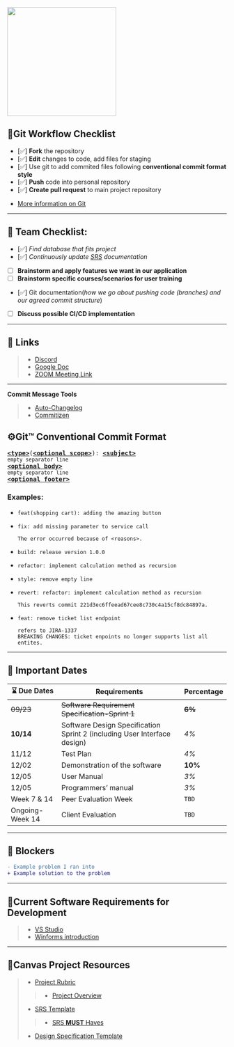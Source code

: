 <img src="https://octodex.github.com/images/stormtroopocat.jpg" width="250">

## 🤚Git Workflow Checklist
- [✅] **Fork** the repository
- [✅] **Edit** changes to code, add files for staging
- [✅] Use git to add commited files following **conventional commit format style**
- [✅] **Push** code into personal repository
- [✅] **Create pull request** to main project repository
+ [More information on Git](https://dont-be-afraid-to-commit.readthedocs.io/en/latest/git/commandlinegit.html) 
***

## 📑 Team Checklist:

- [✅] *Find database that fits project*
- [✅] *Continuously update [SRS](https://docs.google.com/document/d/1lbW62LPh84QcCzgn3-WpvVLJhuLZc-Fj-svnL28oMaM/edit) documentation*
- [ ] **Brainstorm and apply features we want in our application**
- [ ] **Brainstorm specific courses/scenarios for user training**
- [✅] Git documentation(*how we go about pushing code (branches) and our agreed commit structure*)
- [ ] **Discuss possible CI/CD implementation**
***

## 🔖 Links

>  + [Discord](https://discord.gg/NJmaeD)
>  + [Google Doc](https://docs.google.com/document/d/1lbW62LPh84QcCzgn3-WpvVLJhuLZc-Fj-svnL28oMaM/edit)
>  + [ZOOM Meeting Link](https://humboldtstate.zoom.us/j/7200172984)
***
 **Commit Message Tools**
>  - [Auto-Changelog](https://www.npmjs.com/package/auto-changelog)
>  - [Commitizen](https://www.npmjs.com/package/commitizen)

## ⚙️Git™ Conventional Commit Format

<pre>
<b><a href="#types">&lt;type&gt;</a></b></font>(<b><a href="#scopes">&lt;optional scope&gt;</a></b>): <b><a href="#subject">&lt;subject&gt;</a></b>
<sub>empty separator line</sub>
<b><a href="#body">&lt;optional body&gt;</a></b>
<sub>empty separator line</sub>
<b><a href="#footer">&lt;optional footer&gt;</a></b>
</pre>


### Examples:
* ```
  feat(shopping cart): adding the amazing button
  ```
* ```
  fix: add missing parameter to service call
  
  The error occurred because of <reasons>.
  ```
* ```
  build: release version 1.0.0
  ```
* ```
  refactor: implement calculation method as recursion
  ```
* ```
  style: remove empty line
  ```
* ```
  revert: refactor: implement calculation method as recursion
  
  This reverts commit 221d3ec6ffeead67cee8c730c4a15cf8dc84897a.
  ```
* ```
  feat: remove ticket list endpoint
  
  refers to JIRA-1337
  BREAKING CHANGES: ticket enpoints no longer supports list all entites.
  ```

***

## 🏁 Important Dates

| 	⌛ Due Dates | Requirements | Percentage |
| ------ | ----------- |-------- |
| ~~09/23~~   | ~~Software Requirement Specification-Sprint 1~~ |~~**6%**~~ |
| **10/14** | Software Design Specification Sprint 2 (including User Interface design) |*4%* |
| 11/12    | Test Plan |*4%* |
| 12/02    | Demonstration of the software  |**10%**|
| 12/05    | User Manual |*3%* |
| 12/05    | Programmers’ manual |*3%* |
| Week 7 & 14| Peer Evaluation Week |`TBD`|
| Ongoing- Week 14 | Client Evaluation  |`TBD`|
***

## 🚦 Blockers
 
```diff
- Example problem I ran into
+ Example solution to the problem
```

***

## 🗿Current Software Requirements for Development
> + [VS Studio](https://visualstudio.microsoft.com/)
> + [Winforms introduction](https://www.youtube.com/watch?v=Oxg6ciIcO3U)
***

## 🧞Canvas Project Resources

> + [Project Rubric](https://canvas.humboldt.edu/courses/46023/files/2190442?module_item_id=822639)
>> + [Project Overview](https://canvas.humboldt.edu/courses/46023/pages/project-overview?module_item_id=740402)
> + [SRS Template](https://canvas.humboldt.edu/courses/46023/files/2042318?module_item_id=740405)
>> + [SRS **MUST** Haves](https://canvas.humboldt.edu/courses/46023/pages/srs-must-haves?module_item_id=740406)
> + [Design Specification Template](http://www.cs.iit.edu/~oaldawud/CS487/project/software_design_specification.htm)

